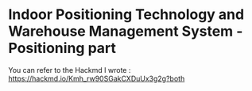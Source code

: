 # Indoor Positioning Technology and Warehouse Management System - Positioning part

You can refer to the Hackmd I wrote : https://hackmd.io/Kmh_rw90SGakCXDuUx3g2g?both





